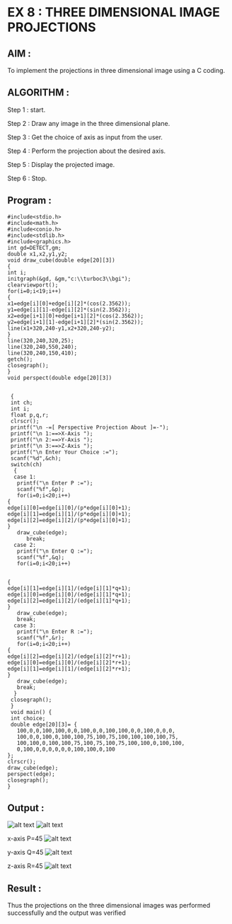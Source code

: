 # EX 8 : THREE DIMENSIONAL IMAGE PROJECTIONS

## AIM :
    
  To implement the projections in three dimensional image using a C coding.


## ALGORITHM :

   Step 1 : start.

   Step 2 : Draw any image in the three dimensional plane.

   Step 3 : Get the choice of axis as input from the user.

   Step 4 : Perform the projection about the desired axis.

   Step 5 : Display the projected image.

   Step 6 : Stop.

## Program :
```
#include<stdio.h> 
#include<math.h> 
#include<conio.h> 
#include<stdlib.h> 
#include<graphics.h> 
int gd=DETECT,gm;     
double x1,x2,y1,y2; 
void draw_cube(double edge[20][3]) 
{ 
int i; 
initgraph(&gd, &gm,"c:\\turboc3\\bgi");
clearviewport(); 
for(i=0;i<19;i++) 
{ 
x1=edge[i][0]+edge[i][2]*(cos(2.3562)); 
y1=edge[i][1]-edge[i][2]*(sin(2.3562)); 
x2=edge[i+1][0]+edge[i+1][2]*(cos(2.3562));     
y2=edge[i+1][1]-edge[i+1][2]*(sin(2.3562)); 
line(x1+320,240-y1,x2+320,240-y2);     
} 
line(320,240,320,25); 
line(320,240,550,240); 
line(320,240,150,410); 
getch(); 
closegraph();     
} 
void perspect(double edge[20][3]) 


 { 
 int ch; 
 int i; 
 float p,q,r; 
 clrscr(); 
 printf("\n -=[ Perspective Projection About ]=-"); 
 printf("\n 1:==>X-Axis "); 
 printf("\n 2:==>Y-Axis "); 
 printf("\n 3:==>Z-Axis "); 
 printf("\n Enter Your Choice :="); 
 scanf("%d",&ch); 
 switch(ch) 
  { 
  case 1: 
   printf("\n Enter P :="); 
   scanf("%f",&p); 
   for(i=0;i<20;i++) 
{ 
edge[i][0]=edge[i][0]/(p*edge[i][0]+1); 
edge[i][1]=edge[i][1]/(p*edge[i][0]+1); 
edge[i][2]=edge[i][2]/(p*edge[i][0]+1); 
} 
   draw_cube(edge); 
      break; 
  case 2: 
   printf("\n Enter Q :="); 
   scanf("%f",&q); 
   for(i=0;i<20;i++) 


{ 
edge[i][1]=edge[i][1]/(edge[i][1]*q+1); 
edge[i][0]=edge[i][0]/(edge[i][1]*q+1); 
edge[i][2]=edge[i][2]/(edge[i][1]*q+1); 
} 
   draw_cube(edge); 
   break; 
  case 3: 
   printf("\n Enter R :="); 
   scanf("%f",&r); 
   for(i=0;i<20;i++) 
{ 
edge[i][2]=edge[i][2]/(edge[i][2]*r+1); 
edge[i][0]=edge[i][0]/(edge[i][2]*r+1); 
edge[i][1]=edge[i][1]/(edge[i][2]*r+1); 
} 
   draw_cube(edge); 
   break; 
  } 
 closegraph(); 
 } 
 void main() { 
 int choice; 
 double edge[20][3]= { 
   100,0,0,100,100,0,0,100,0,0,100,100,0,0,100,0,0,0, 
   100,0,0,100,0,100,100,75,100,75,100,100,100,100,75, 
   100,100,0,100,100,75,100,75,100,75,100,100,0,100,100, 
   0,100,0,0,0,0,0,0,100,100,0,100 
}; 
clrscr(); 
draw_cube(edge); 
perspect(edge); 
closegraph(); 
}
```

## Output :

![alt text](8-1.jpg)
![alt text](8-2.jpg)

x-axis
P=45
![alt text](8-3.jpg) 

y-axis
Q=45
![alt text](8-4.jpg) 

z-axis
R=45
![alt text](8-5.jpg)

## Result :

Thus the projections on the three dimensional images was performed successfully and the output was verified


